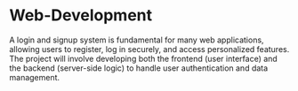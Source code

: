 # Web-Development
A login and signup system is fundamental for many web applications, allowing users to register, log in securely, and access personalized features. The project will involve developing both the frontend (user interface) and the backend (server-side logic) to handle user authentication and data management.
